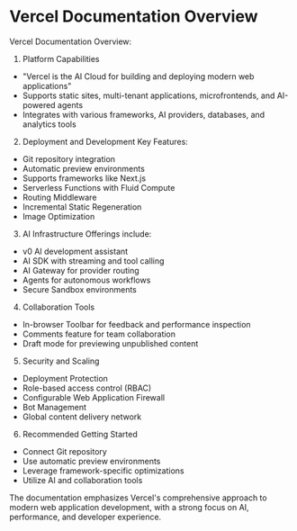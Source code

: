 # Vercel Documentation Overview

Vercel Documentation Overview:

1. Platform Capabilities
- "Vercel is the AI Cloud for building and deploying modern web applications"
- Supports static sites, multi-tenant applications, microfrontends, and AI-powered agents
- Integrates with various frameworks, AI providers, databases, and analytics tools

2. Deployment and Development
Key Features:
- Git repository integration
- Automatic preview environments
- Supports frameworks like Next.js
- Serverless Functions with Fluid Compute
- Routing Middleware
- Incremental Static Regeneration
- Image Optimization

3. AI Infrastructure
Offerings include:
- v0 AI development assistant
- AI SDK with streaming and tool calling
- AI Gateway for provider routing
- Agents for autonomous workflows
- Secure Sandbox environments

4. Collaboration Tools
- In-browser Toolbar for feedback and performance inspection
- Comments feature for team collaboration
- Draft mode for previewing unpublished content

5. Security and Scaling
- Deployment Protection
- Role-based access control (RBAC)
- Configurable Web Application Firewall
- Bot Management
- Global content delivery network

6. Recommended Getting Started
- Connect Git repository
- Use automatic preview environments
- Leverage framework-specific optimizations
- Utilize AI and collaboration tools

The documentation emphasizes Vercel's comprehensive approach to modern web application development, with a strong focus on AI, performance, and developer experience.